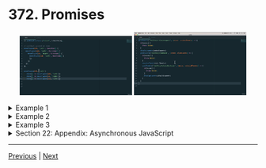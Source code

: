# 372. Promises

<p align="center" >
    <img src="../imags/372-Promises.png" width="45%" >
    <img src="../imags/372-Promises_1.png" width="45%" >
</p> 

<details>
  <summary> Example 1 </summary>

- `372-promises.js` 
```
const promise = new Promise((resolve, reject) => {
    if (true) {
        resolve('Stuff Worked');
    } else {
        reject('Error, it broken');
    }
} );

console.log('promise: ', promise);

promise
    .then(result => result + "!")
    .then(result2 => result2 + "?")
    .catch( () => console.log('error!'))
    .then(result3 => { 
        console.log(result3 + "!")
    })
```

-   run `node 372-promises.js `
```
promise:  Promise { 'Stuff Worked' }
Stuff Worked!?!
```
</details>

<details>
  <summary> Example 2 </summary>

- `372-promises.js` 
```
const promise = new Promise((resolve, reject) => {
    if (true) {
        resolve('Stuff Worked');
    } else {
        reject('Error, it broken');
    }
} );

const promise2 = new Promise((resolve, reject) => {
    setTimeout(resolve, 100, "HIII")    
} );

const promise3 = new Promise((resolve, reject) => {
    setTimeout(resolve, 1000, "POOKIE")    
} );

const promise4 = new Promise((resolve, reject) => {
    setTimeout(resolve, 3000, "Is it me you are looking for?")    
} );

Promise.all([promise, promise2, promise3, promise4])
    .then(values => {
        console.log(values);
    })
```

-   run `node 372-promises.js `
```
[ 'Stuff Worked', 'HIII', 'POOKIE', 'Is it me you are looking for?' ]
```
</details>

<details>
  <summary> Example 3 </summary>

-   [https://jsonplaceholder.typicode.com/](https://jsonplaceholder.typicode.com/)  

- `372-promises.js` 
```
const urls = [
    'https://jsonplaceholder.typicode.com/users',
    'https://jsonplaceholder.typicode.com/posts',
    'https://jsonplaceholder.typicode.com/albums'
]

// console.log(fetch('https://jsonplaceholder.typicode.com/users'), Promise);

Promise.all(urls.map(urls => {
    return fetch(urls).then(resp => resp.json())
})). then( results => {
    console.log(results[0]);
    console.log(results[1]);
    console.log(results[2]);
}).catch( err => console.error('err.message: ', err.message));
```

-   run `node 372-promises.js `

---

<p align="center" ><img src="../imags/372-Promises_2.png" width="60%" ></a></p> 

---

</details>

<details>
  <summary> Section 22: Appendix: Asynchronous JavaScript </summary>

  - [Codebase: Async](../src/s22_Async/)

</details>


---

[Previous](./371_Section-Overview.md) | [Next](./373_ES8-Async-Await.md)

